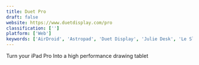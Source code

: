 ```yaml
---
title: Duet Pro
draft: false 
website: https://www.duetdisplay.com/pro
classification: ['']
platform: ['Web']
keywords: ['AirDroid', 'Astropad', 'Duet Display', 'Julie Desk', 'Le Slide', 'Luna', 'Mountie+', 'Multiplicity', 'Pattern', 'Samsung DeX', 'Samsung SideSync', 'Splashtop Wired XDisplay', 'TwomonUSB', 'Vinpok Split', 'Vysor', 'iDisplay', 'scrcpy', 'spacedesk']
---
```

Turn your iPad Pro Into a high performance drawing tablet